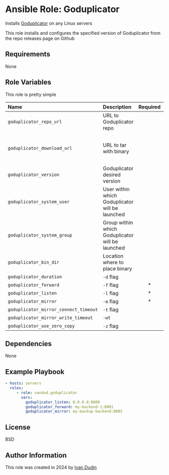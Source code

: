 Ansible Role: Goduplicator
=========

Installs [Goduplicator](https://github.com/mkevac/goduplicator) on any Linux servers  

This role installs and configures the specified version of Goduplicator from the repo releases page on Github  


Requirements
------------

None

Role Variables
--------------

This role is pretty simple  

| Name    | Description    | Required    | Default    |
|:--|:--|:-:|:--|
| `goduplicator_repo_url` | URL to Goduplicator repo |  | https://github.com/mkevac/goduplicator |
| `goduplicator_download_url` | URL to tar with binary |  | `{{ goduplicator_repo_url }}/releases/download/v{{ goduplicator_version }}/goduplicator_{{ goduplicator_version }}_Linux_x86_64.tar.gz` |
| `goduplicator_version` | Goduplicator desired version |  | 0.2.2 |
| `goduplicator_system_user` | User within which Goduplicator will be launched |  | goduplicator |
| `goduplicator_system_group` | Group within which Goduplicator will be launched |  | goduplicator |
| `goduplicator_bin_dir` | Location where to place binary |  | /usr/local/bin |
| `goduplicator_duration` | `-d` flag |  | 20s |
| `goduplicator_forward` | `-f` flag | * | `localhost:8081` |
| `goduplicator_listen` | `-l` flag | * | `localhost:8080` |
| `goduplicator_mirror` | `-m` flag | * | `[localhost:8082, localhost:8083]` |
| `goduplicator_mirror_connect_timeout` | `-t` flag |  | 500ms |
| `goduplicator_mirror_write_timeout` | `-wt` |  | 20ms |
| `goduplicator_use_zero_copy` | `-z` flag |  | `true` |

Dependencies
------------

None 

Example Playbook
----------------

```yaml
- hosts: servers
  roles:
     - role: vandud.goduplicator
       vars:
         goduplicator_listen: 0.0.0.0:8000
         goduplicator_forward: my-backend-1:8001
         goduplicator_mirror: my-backup-backend:8002
```

License
-------

BSD

Author Information
------------------

This role was created in 2024 by [Ivan Dudin](ivan@dudin.email)
